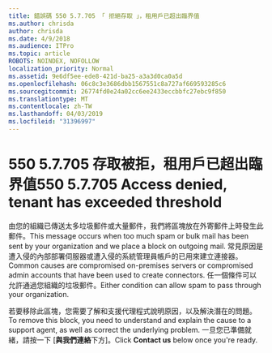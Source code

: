 ```yaml
---
title: 錯誤碼 550 5.7.705 「 拒絕存取 」，租用戶已超出臨界值
ms.author: chrisda
author: chrisda
ms.date: 4/9/2018
ms.audience: ITPro
ms.topic: article
ROBOTS: NOINDEX, NOFOLLOW
localization_priority: Normal
ms.assetid: 9e6df5ee-ede8-421d-ba25-a3a3d0ca0a5d
ms.openlocfilehash: 06c8c3e3686dbb1567551c8a727af669593285c6
ms.sourcegitcommit: 26774fd0e24a02cc6ee2433eccbbfc27ebc9f850
ms.translationtype: MT
ms.contentlocale: zh-TW
ms.lasthandoff: 04/03/2019
ms.locfileid: "31396997"
---
```

# <a name="550-57705-access-denied-tenant-has-exceeded-threshold"></a><span data-ttu-id="f31c8-102">550 5.7.705 存取被拒，租用戶已超出臨界值</span><span class="sxs-lookup"><span data-stu-id="f31c8-102">550 5.7.705 Access denied, tenant has exceeded threshold</span></span>

<span data-ttu-id="f31c8-103">由您的組織已傳送太多垃圾郵件或大量郵件，我們將區塊放在外寄郵件上時發生此郵件。</span><span class="sxs-lookup"><span data-stu-id="f31c8-103">This message occurs when too much spam or bulk mail has been sent by your organization and we place a block on outgoing mail.</span></span>
<span data-ttu-id="f31c8-104">常見原因是遭入侵的內部部署伺服器或遭入侵的系統管理員帳戶的已用來建立連接器。</span><span class="sxs-lookup"><span data-stu-id="f31c8-104">Common causes are compromised on-premises servers or compromised admin accounts that have been used to create connectors.</span></span> <span data-ttu-id="f31c8-105">任一個條件可以允許通過您組織的垃圾郵件。</span><span class="sxs-lookup"><span data-stu-id="f31c8-105">Either condition can allow spam to pass through your organization.</span></span>

<span data-ttu-id="f31c8-106">若要移除此區塊，您需要了解和支援代理程式說明原因，以及解決潛在的問題。</span><span class="sxs-lookup"><span data-stu-id="f31c8-106">To remove this block, you need to understand and explain the cause to a support agent, as well as correct the underlying problem.</span></span>
<span data-ttu-id="f31c8-107">一旦您已準備就緒，請按一下 [**與我們連絡**下方]。</span><span class="sxs-lookup"><span data-stu-id="f31c8-107">Click **Contact us** below once you're ready.</span></span>

